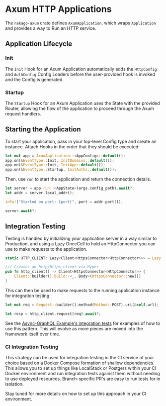 # Axum HTTP Applications

The `nakago-axum` crate defines `AxumApplication`, which wraps `Application` and provides a way to Run an HTTP service.

## Application Lifecycle

### Init

The `Init` Hook for an Axum Application automatically adds the `HttpConfig` and `AuthConfig` Config Loaders before the user-provided hook is invoked and the Config is generated.

### Startup

The `Startup` Hook for an Axum Application uses the State with the provided Router, allowing the flow of the application to proceed through the Axum request handlers.

## Starting the Application

To start your application, pass in your top-level Config type and create an instance. Attach Hooks in the order that they should be executed:

```rust
let mut app = AxumApplication::<AppConfig>::default();
app.on(&EventType::Init, InitDomains::default());
app.on(&EventType::Init, InitApp::default());
app.on(&EventType::Startup, InitAuthz::default());
```

Then, use `run` to start the application and return the connection details.

```rust
let server = app.run::<AppState>(args.config_path).await?;
let addr = server.local_addr();

info!("Started on port: {port}", port = addr.port());

server.await?;
```

## Integration Testing

Testing is handled by initializing your application server in a way similar to Production, and using a Lazy OnceCell to hold an HttpConnector you can use to make requests to the application.

```rust
static HTTP_CLIENT: Lazy<Client<HttpsConnector<HttpConnector>>> = Lazy::new(http_client);

/// Creates an http/https client via Hyper
pub fn http_client() -> Client<HttpsConnector<HttpConnector>> {
    Client::builder().build::<_, Body>(HttpsConnector::new())
}
```

This can then be used to make requests to the running application instance for integration testing:

```rust
let mut req = Request::builder().method(Method::POST).uri(&self.url);

let resp = http_client.request(req).await?;
```

See the [Async-GraphQL Example's integration tests](https://github.com/bkonkle/nakago/tree/feature/nakago-sea-orm/examples/async-graphql/tests) for examples of how to use this pattern. This will evolve as more pieces are moved into the framework itself over time.

### CI Integration Testing

This strategy can be used for integration testing in the CI service of your choice based on a Docker Compose formation of shallow dependencies. This allows you to set up things like LocalStack or Postgers within your CI Docker environment and run integration tests against them without needing to use deployed resources. Branch-specific PR's are easy to run tests for in isolation.

Stay tuned for more details on how to set up this approach in your CI environment.
